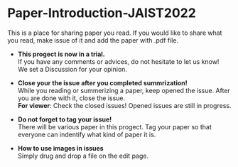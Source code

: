 # Paper-Introduction-JAIST2022

This is a place for sharing paper you read.
If you would like to share what you read, make issue of it and add the paper with .pdf file.

- **This progect is now in a trial.** \
If you have any comments or advices, do not hesitate to let us know! \
We set a Discussion for your opinion. 

- **Close your the issue after you completed summrization!** \
While you reading or summerizing a paper, keep opened the issue. After you are done with it, close the issue. \
**For viewer**: Check the closed issues! Opened issues are still in progress.

- **Do not forget to tag your issue!** \
There will be various paper in this progect. Tag your paper so that everyone can indentify what kind of paper it is.

- **How to use images in issues** \
Simply drug and drop a file on the edit page.
